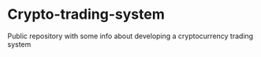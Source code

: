 # Crypto-trading-system
Public repository with some info about developing a cryptocurrency trading system
